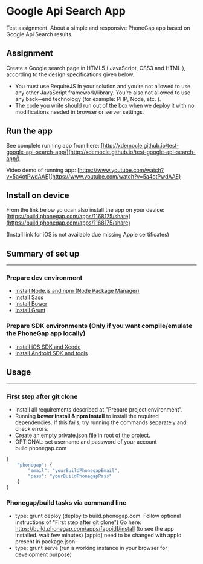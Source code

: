 Google Api Search App
=========================

Test assignment. About a simple and responsive PhoneGap app based on Google Api Search results.

## Assignment

Create a Google search page in HTML5 ( JavaScript, CSS3 and HTML ), according to the design specifications given below.

* You must use RequireJS in your solution and you’re not allowed to use any other JavaScript framework/library. You’re also not allowed to use any back-­‐end technology (for example: PHP, Node, etc. ).
* The code you write should run out of the box when we deploy it with no modifications needed in browser or server settings.


## Run the app

See complete running app from here:
[http://xdemocle.github.io/test-google-api-search-app/](http://xdemocle.github.io/test-google-api-search-app/)

Video demo of running app:
[https://www.youtube.com/watch?v=5a4otPwdAAE](https://www.youtube.com/watch?v=5a4otPwdAAE)


## Install on device

From the link below yo ucan also install the app on your device:
[https://build.phonegap.com/apps/1168175/share](https://build.phonegap.com/apps/1168175/share)

(Install link for iOS is not available due missing Apple certificates)


## Summary of set up
***

### Prepare dev environment

* [Install Node.js and npm (Node Package Manager)](http://nodejs.org/download/)
* [Install Sass](http://sass-lang.com/install)
* [Install Bower](http://bower.io/)
* [Install Grunt](http://gruntjs.com/getting-started)

### Prepare SDK environments (Only if you want compile/emulate the PhoneGap app locally)

* [Install iOS SDK and Xcode](https://developer.apple.com/xcode/downloads/)
* [Install Android SDK and tools](https://developer.android.com/sdk/installing/index.html)


## Usage
***

### First step after git clone

* Install all requirements described at "Prepare project environment".
* Running **bower install & npm install** to install the required dependencies. If this fails, try running the commands separately and check errors.
* Create an empty private.json file in root of the project.
* OPTIONAL: set username and password of your account build.phonegap.com

```javascript
{
    "phonegap": {
        "email": "yourBuildPhonegapEmail",
        "pass": "yourBuildPhonegapPass"
    }
}
```


### Phonegap/build tasks via command line

* type: grunt deploy (deploy to build.phonegap.com. Follow optional instructions of "First step after git clone")
  Go here: https://build.phonegap.com/apps/[appid]/install (to see the app installed. wait few minutes)
  [appid] need to be changed with appId present in package.json
* type: grunt serve (run a working instance in your browser for development purpose)
